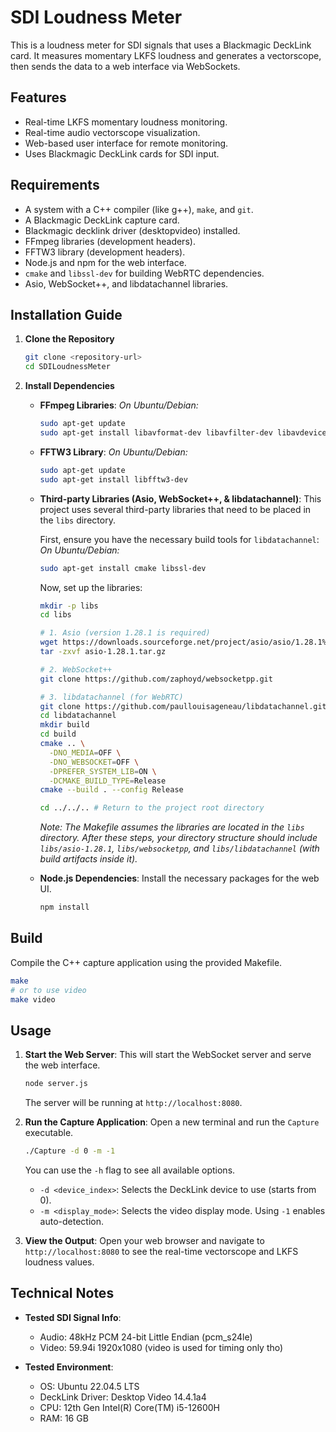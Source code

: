 # SDI Loudness Meter

This is a loudness meter for SDI signals that uses a Blackmagic DeckLink card. It measures momentary LKFS loudness and generates a vectorscope, then sends the data to a web interface via WebSockets.

## Features

*   Real-time LKFS momentary loudness monitoring.
*   Real-time audio vectorscope visualization.
*   Web-based user interface for remote monitoring.
*   Uses Blackmagic DeckLink cards for SDI input.

## Requirements

*   A system with a C++ compiler (like g++), `make`, and `git`.
*   A Blackmagic DeckLink capture card.
*   Blackmagic decklink driver (desktopvideo) installed.
*   FFmpeg libraries (development headers).
*   FFTW3 library (development headers).
*   Node.js and npm for the web interface.
*   `cmake` and `libssl-dev` for building WebRTC dependencies.
*   Asio, WebSocket++, and libdatachannel libraries.

## Installation Guide

1.  **Clone the Repository**
    ```bash
    git clone <repository-url>
    cd SDILoudnessMeter
    ```

2.  **Install Dependencies**

    *   **FFmpeg Libraries**:
        *On Ubuntu/Debian:*
        ```bash
        sudo apt-get update
        sudo apt-get install libavformat-dev libavfilter-dev libavdevice-dev libavutil-dev
        ```

    *   **FFTW3 Library**:
        *On Ubuntu/Debian:*
        ```bash
        sudo apt-get update
        sudo apt-get install libfftw3-dev
        ```

    *   **Third-party Libraries (Asio, WebSocket++, & libdatachannel)**:
        This project uses several third-party libraries that need to be placed in the `libs` directory.

        First, ensure you have the necessary build tools for `libdatachannel`:
        *On Ubuntu/Debian:*
        ```bash
        sudo apt-get install cmake libssl-dev
        ```

        Now, set up the libraries:
        ```bash
        mkdir -p libs
        cd libs

        # 1. Asio (version 1.28.1 is required)
        wget https://downloads.sourceforge.net/project/asio/asio/1.28.1%20(Stable)/asio-1.28.1.tar.gz
        tar -zxvf asio-1.28.1.tar.gz

        # 2. WebSocket++
        git clone https://github.com/zaphoyd/websocketpp.git

        # 3. libdatachannel (for WebRTC)
        git clone https://github.com/paullouisageneau/libdatachannel.git
        cd libdatachannel
        mkdir build
        cd build
        cmake .. \
          -DNO_MEDIA=OFF \
          -DNO_WEBSOCKET=OFF \
          -DPREFER_SYSTEM_LIB=ON \
          -DCMAKE_BUILD_TYPE=Release
        cmake --build . --config Release
        
        cd ../../.. # Return to the project root directory
        ```
        *Note: The Makefile assumes the libraries are located in the `libs` directory. After these steps, your directory structure should include `libs/asio-1.28.1`, `libs/websocketpp`, and `libs/libdatachannel` (with build artifacts inside it).*

    *   **Node.js Dependencies**:
        Install the necessary packages for the web UI.
        ```bash
        npm install
        ```

## Build

Compile the C++ capture application using the provided Makefile.

```bash
make
# or to use video
make video
```

## Usage

1.  **Start the Web Server**:
    This will start the WebSocket server and serve the web interface.
    ```bash
    node server.js
    ```
    The server will be running at `http://localhost:8080`.

2.  **Run the Capture Application**:
    Open a new terminal and run the `Capture` executable.
    ```bash
    ./Capture -d 0 -m -1
    ```
    You can use the `-h` flag to see all available options.
    *   `-d <device_index>`: Selects the DeckLink device to use (starts from 0).
    *   `-m <display_mode>`: Selects the video display mode. Using `-1` enables auto-detection.

3.  **View the Output**:
    Open your web browser and navigate to `http://localhost:8080` to see the real-time vectorscope and LKFS loudness values.

## Technical Notes

*   **Tested SDI Signal Info**:
    *   Audio: 48kHz PCM 24-bit Little Endian (pcm_s24le)
    *   Video: 59.94i 1920x1080 (video is used for timing only tho)

*   **Tested Environment**:
    *   OS: Ubuntu 22.04.5 LTS
    *   DeckLink Driver: Desktop Video 14.4.1a4
    *   CPU: 12th Gen Intel(R) Core(TM) i5-12600H
    *   RAM: 16 GB